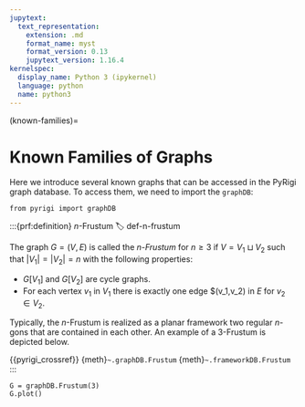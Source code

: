 ```yaml
---
jupytext:
  text_representation:
    extension: .md
    format_name: myst
    format_version: 0.13
    jupytext_version: 1.16.4
kernelspec:
  display_name: Python 3 (ipykernel)
  language: python
  name: python3
---
```


(known-families)=
# Known Families of Graphs

Here we introduce several known graphs that can be accessed in the PyRigi graph database. To access them, we need to import the `graphDB`:

```{code-cell} ipython3
from pyrigi import graphDB
```

:::{prf:definition} $n$-Frustum
:label: def-n-frustum

The graph $G=(V,E)$ is called the _$n$-Frustum_ for $n\geq 3$ if $V = V_1\sqcup V_2$ such that $|V_1|=|V_2|=n$ with the following properties: 
* $G[V_1]$ and $G[V_2]$ are cycle graphs.
* For each vertex $v_1$ in $V_1$ there is exactly one edge $(v_1,v_2) in $E$ for $v_2\in V_2$.

Typically, the $n$-Frustum is realized as a planar framework two regular $n$-gons that are contained in each other. An example of a 3-Frustum is depicted below.


{{pyrigi_crossref}} {meth}`~.graphDB.Frustum`
{meth}`~.frameworkDB.Frustum`
:::

```{code-cell} ipython3
G = graphDB.Frustum(3)
G.plot()
```